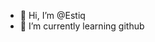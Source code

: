 - 👋 Hi, I’m @Estiq
- 🌱 I’m currently learning github


<!---
Estiq/Estiq is a ✨ special ✨ repository because its `README.md` (this file) appears on your GitHub profile.
You can click the Preview link to take a look at your changes.
--->

